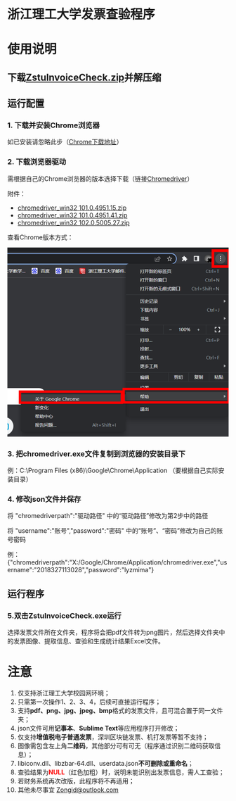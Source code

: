 # 浙江理工大学发票查验程序

# 使用说明

## 下载[ZstuInvoiceCheck.zip](https://github.com/Zongid/ZstuInvoiceCheck/releases/download/v2.0.0/ZstuInvoiceCheck_v2.0.0.zip)并解压缩


## 运行配置
### 1. 下载并安装Chrome浏览器

如已安装请忽略此步（[Chrome下载地址](https://www.google.cn/chrome/)）

### 2. 下载浏览器驱动

需根据自己的Chrome浏览器的版本选择下载（链接[Chromedriver](http://npm.taobao.org/mirrors/chromedriver/)）

附件：

* [chromedriver_win32 101.0.4951.15.zip](./Chromedriver/chromedriver_win32%20101.0.4951.15.zip)
* [chromedriver_win32 101.0.4951.41.zip](./Chromedriver/chromedriver_win32%20101.0.4951.41.zip)
* [chromedriver_win32 102.0.5005.27.zip](./Chromedriver/chromedriver_win32%20102.0.5005.27.zip)

查看Chrome版本方式：

![Chromeversion](./img/Chromeversion.png)

### 3. 把chromedriver.exe文件复制到浏览器的安装目录下

例：C:\Program Files (x86)\Google\Chrome\Application    （要根据自己实际安装目录）

### 4. 修改json文件并保存

将  "chromedriverpath":"驱动路径"  中的“驱动路径”修改为第2步中的路径

将  "username":"账号","password":"密码"  中的“账号”、“密码”修改为自己的账号密码

例：{"chromedriverpath":"X:/Google/Chrome/Application/chromedriver.exe","username":"2018327113028","password":"lyzmima"}

## 运行程序

### 5.双击ZstuInvoiceCheck.exe运行
选择发票文件所在文件夹，程序将会把pdf文件转为png图片，然后选择文件夹中的发票图像、提取信息、查验和生成统计结果Excel文件。


# 注意

1. 仅支持浙江理工大学校园网环境；
2. 只需第一次操作1、2、3、4，后续可直接运行程序；
3. 支持**pdf、png、jpg、jpeg、bmp**格式的发票文件，且可混合置于同一文件夹；
4. json文件可用**记事本**、**Sublime Text**等应用程序打开修改；
5. 仅支持**增值税电子普通发票**，深圳区块链发票、机打发票等暂不支持；
6. 图像需包含左上角**二维码**，其他部分可有可无（程序通过识别二维码获取信息）；
7. libiconv.dll、libzbar-64.dll、userdata.json**不可删除或重命名**；
8. 查验结果为<font color=#FF0000>**NULL**</font>（红色加粗）时，说明未能识别出发票信息，需人工查验；
9. 若财务系统再次改版，此程序将不再适用；
10. 其他未尽事宜  <Zongid@outlook.com>
